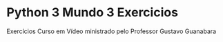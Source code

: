 # Python 3 Mundo 3 Exercicios
 Exercícios Curso em Vídeo ministrado pelo Professor Gustavo Guanabara
